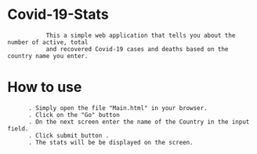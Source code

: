 # Covid-19-Stats
                 
               This a simple web application that tells you about the  number of active, total 
               and recovered Covid-19 cases and deaths based on the country name you enter.

# How to use
          
          . Simply open the file "Main.html" in your browser.
          . Click on the "Go" button
          . On the next screen enter the name of the Country in the input field.
          . Click submit button .
          . The stats will be be displayed on the screen.

